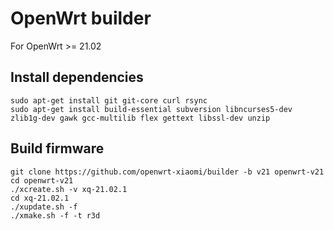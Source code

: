 # OpenWrt builder

For OpenWrt >= 21.02

## Install dependencies

```
sudo apt-get install git git-core curl rsync
sudo apt-get install build-essential subversion libncurses5-dev zlib1g-dev gawk gcc-multilib flex gettext libssl-dev unzip
```

## Build firmware

```
git clone https://github.com/openwrt-xiaomi/builder -b v21 openwrt-v21
cd openwrt-v21
./xcreate.sh -v xq-21.02.1
cd xq-21.02.1
./xupdate.sh -f
./xmake.sh -f -t r3d
```
